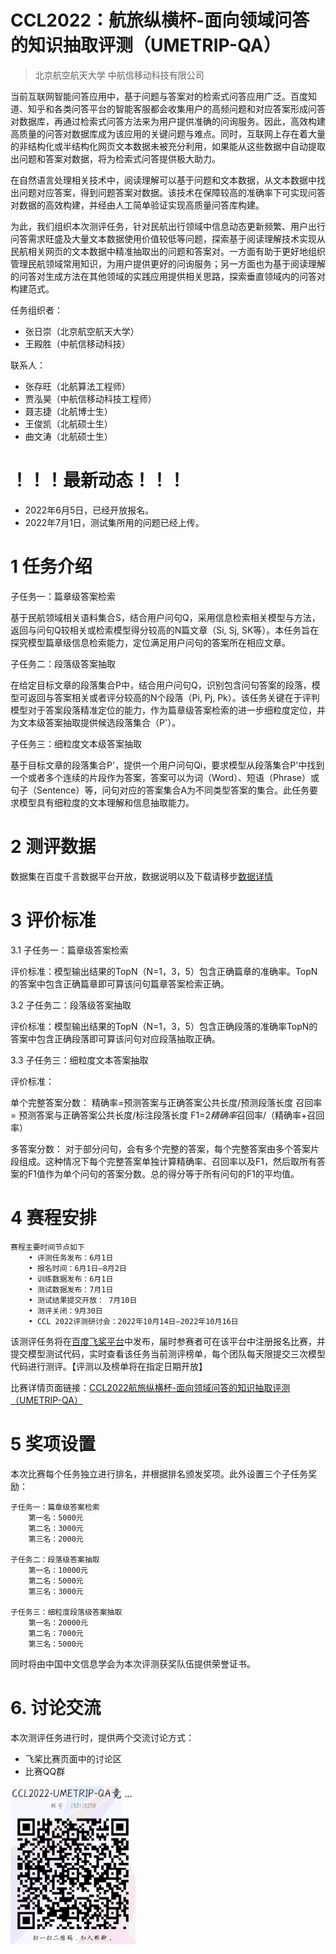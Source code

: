 # CCL2022：航旅纵横杯-面向领域问答的知识抽取评测（UMETRIP-QA）

> 北京航空航天大学
> 中航信移动科技有限公司

   当前互联网智能问答应用中，基于问题与答案对的检索式问答应用广泛。百度知道、知乎和各类问答平台的智能客服都会收集用户的高频问题和对应答案形成问答对数据库，再通过检索式问答方法来为用户提供准确的问询服务。因此，高效构建高质量的问答对数据库成为该应用的关键问题与难点。同时，互联网上存在着大量的非结构化或半结构化网页文本数据未被充分利用，如果能从这些数据中自动提取出问题和答案对数据，将为检索式问答提供极大助力。

   在自然语言处理相关技术中，阅读理解可以基于问题和文本数据，从文本数据中找出问题对应答案，得到问题答案对数据。该技术在保障较高的准确率下可实现问答对数据的高效构建，并经由人工简单验证实现高质量问答库构建。

   为此，我们组织本次测评任务，针对民航出行领域中信息动态更新频繁、用户出行问答需求旺盛及大量文本数据使用价值较低等问题，探索基于阅读理解技术实现从民航相关网页的文本数据中精准抽取出的问题和答案对。一方面有助于更好地组织管理民航领域常用知识，为用户提供更好的问询服务；另一方面也为基于阅读理解的问答对生成方法在其他领域的实践应用提供相关思路，探索垂直领域内的问答对构建范式。

任务组织者：

- 张日崇（北京航空航天大学）
- 王殿胜（中航信移动科技）

联系人：

- 张存旺（北航算法工程师）
- 贾泓昊（中航信移动科技工程师）
- 聂志捷（北航博士生）
- 王俊凯（北航硕士生）
- 曲文涛（北航硕士生）

# ！！！最新动态！！！
- 2022年6月5日，已经开放报名。
- 2022年7月1日，测试集所用的问题已经上传。
# 1 任务介绍

子任务一：篇章级答案检索

基于民航领域相关语料集合S，结合用户问句Q，采用信息检索相关模型与方法，返回与问句Q较相关或检索模型得分较高的N篇文章（Si, Sj, SK等）。本任务旨在探究模型篇章级信息检索能力，定位满足用户问句的答案所在相应文章。

子任务二：段落级答案抽取

在给定目标文章的段落集合P中，结合用户问句Q，识别包含问句答案的段落，模型可返回与答案相关或者评分较高的N个段落（Pi, Pj, Pk）。该任务关键在于评判模型对于答案段落精准定位的能力，作为篇章级答案检索的进一步细粒度定位，并为文本级答案抽取提供候选段落集合（P'）。

子任务三：细粒度文本级答案抽取

基于目标文章的段落集合P'，提供一个用户问句Qi，要求模型从段落集合P'中找到一个或者多个连续的片段作为答案，答案可以为词（Word）、短语（Phrase）或句子（Sentence）等，问句对应的答案集合A为不同类型答案的集合。此任务要求模型具有细粒度的文本理解和信息抽取能力。

# 2 测评数据

数据集在百度千言数据平台开放，数据说明以及下载请移步[数据详情](https://aistudio.baidu.com/aistudio/datasetdetail/149933)

# 3 评价标准

3.1 子任务一：篇章级答案检索

评价标准：模型输出结果的TopN（N=1，3，5）包含正确篇章的准确率。TopN的答案中包含正确篇章即可算该问句篇章答案检索正确。

3.2 子任务二：段落级答案抽取

评价标准：模型输出结果的TopN（N=1，3，5）包含正确段落的准确率TopN的答案中包含正确段落即可算该问句对应段落抽取正确。

3.3 子任务三：细粒度文本答案抽取

评价标准：

单个完整答案分数：
	精确率=预测答案与正确答案公共长度/预测段落长度
	召回率= 预测答案与正确答案公共长度/标注段落长度
	F1=2*精确率*召回率/（精确率+召回率）

多答案分数：
	对于部分问句，会有多个完整的答案，每个完整答案由多个答案片段组成。这种情况下每个完整答案单独计算精确率、召回率以及F1，然后取所有答案的F1值作为单个问句的答案分数。总的得分等于所有问句的F1的平均值。

# 4 赛程安排

    赛程主要时间节点如下
		• 评测任务发布：6月1日
		• 报名时间：6月1日—8月2日
		• 训练数据发布：6月1日
		• 测试数据发布：7月1日
		• 测试结果提交开放： 7月10日
		• 测评关闭：9月30日
		• CCL 2022评测研讨会：2022年10月14日—2022年10月16日

该测评任务将在[百度飞桨平台](https://aistudio.baidu.com/)中发布，届时参赛者可在该平台中注册报名比赛，并提交模型测试代码，实时查看该任务当前测评榜单，每个团队每天限提交三次模型代码进行测评。【评测以及榜单将在指定日期开放】

比赛详情页面链接：[CCL2022航旅纵横杯-面向领域问答的知识抽取评测（UMETRIP-QA）](https://aistudio.baidu.com/aistudio/competition/detail/313/0/introduction)

# 5 奖项设置

本次比赛每个任务独立进行排名，并根据排名颁发奖项。此外设置三个子任务奖励：

    子任务一：篇章级答案检索
		第一名：5000元
		第二名：3000元
		第三名：2000元

    子任务二：段落级答案抽取
		第一名：10000元
		第二名：5000元
		第三名：3000元

    子任务三：细粒度段落级答案抽取
		第一名：20000元
		第二名：7000元
		第三名：5000元

同时将由中国中文信息学会为本次评测获奖队伍提供荣誉证书。

# 6. 讨论交流

本次测评任务进行时，提供两个交流讨论方式：

- 飞桨比赛页面中的讨论区
- 比赛QQ群

<div align=left><img src="./image/README/CCL2022比赛交流群.jpg" alt="img" width=200" /></div>
